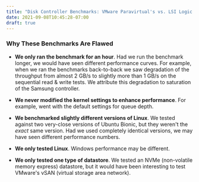 ```yaml
---
title: "Disk Controller Benchmarks: VMware Paravirtual's vs. LSI Logic's"
date: 2021-09-08T10:45:28-07:00
draft: true
---
```



### Why These Benchmarks Are Flawed

- **We only ran the benchmark for an hour**. Had we run the benchmark longer, we
  would have seen different performance curves. For example, when we ran the
  benchmarks back-to-back we saw degradation of the throughput from almost 2
  GB/s to slightly more than 1 GB/s on the sequential read & write tests. We
  attribute this degradation to saturation of the Samsung controller.

- **We never modified the kernel settings to enhance performance**. For example,
  went with the default settings for queue depth.

- **We benchmarked slightly different versions of Linux**. We tested against two
  very-close versions of Ubuntu Bionic, but they weren't the _exact_ same
  version. Had we used completely identical versions, we may have seen different
  performance numbers.

- **We only tested Linux**. Windows performance may be different.

- **We only tested one type of datastore**. We tested an NVMe (non-volatile
  memory express) datastore, but it would have been interesting to test VMware's
  vSAN (virtual storage area network).
